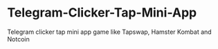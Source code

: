 # Telegram-Clicker-Tap-Mini-App
Telegram clicker tap mini app game like Tapswap, Hamster Kombat and Notcoin
